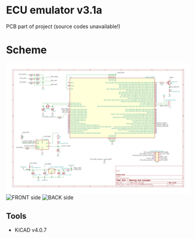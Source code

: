 # ECU emulator v3.1a
PCB part of project (source codes unavailable!)

# Scheme
![scheme](ecu_emu.sch.svg) 
![FRONT side](*_front.png)
![BACK side](*_back.png)

## Tools
- KiCAD v4.0.7
